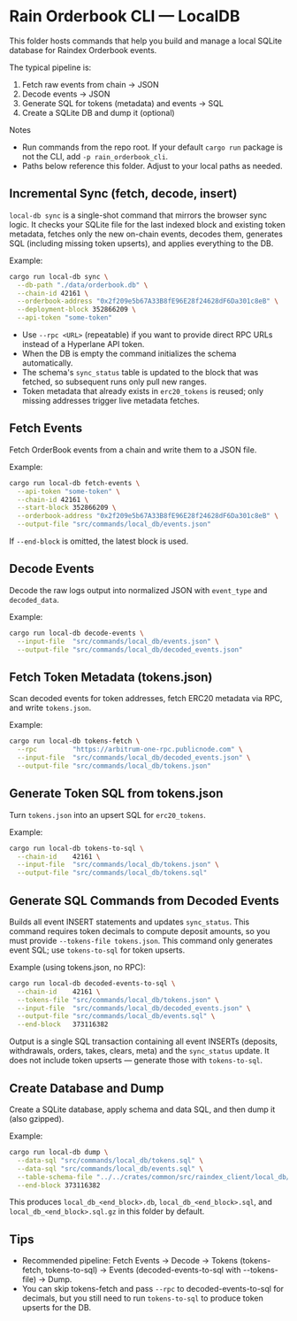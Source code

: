 # Rain Orderbook CLI — LocalDB

This folder hosts commands that help you build and manage a local SQLite database for Raindex Orderbook events.

The typical pipeline is:

1) Fetch raw events from chain → JSON
2) Decode events → JSON
3) Generate SQL for tokens (metadata) and events → SQL
4) Create a SQLite DB and dump it (optional)

Notes
- Run commands from the repo root. If your default `cargo run` package is not the CLI, add `-p rain_orderbook_cli`.
- Paths below reference this folder. Adjust to your local paths as needed.

## Incremental Sync (fetch, decode, insert)

`local-db sync` is a single-shot command that mirrors the browser sync logic. It checks your SQLite file for the last indexed block and existing token metadata, fetches only the new on-chain events, decodes them, generates SQL (including missing token upserts), and applies everything to the DB.

Example:

```bash
cargo run local-db sync \
  --db-path "./data/orderbook.db" \
  --chain-id 42161 \
  --orderbook-address "0x2f209e5b67A33B8fE96E28f24628dF6Da301c8eB" \
  --deployment-block 352866209 \
  --api-token "some-token"
```

- Use `--rpc <URL>` (repeatable) if you want to provide direct RPC URLs instead of a Hyperlane API token.
- When the DB is empty the command initializes the schema automatically.
- The schema's `sync_status` table is updated to the block that was fetched, so subsequent runs only pull new ranges.
- Token metadata that already exists in `erc20_tokens` is reused; only missing addresses trigger live metadata fetches.

## Fetch Events

Fetch OrderBook events from a chain and write them to a JSON file.

Example:

```bash
cargo run local-db fetch-events \
  --api-token "some-token" \
  --chain-id 42161 \
  --start-block 352866209 \
  --orderbook-address "0x2f209e5b67A33B8fE96E28f24628dF6Da301c8eB" \
  --output-file "src/commands/local_db/events.json"
```

If `--end-block` is omitted, the latest block is used.

## Decode Events

Decode the raw logs output into normalized JSON with `event_type` and `decoded_data`.

Example:

```bash
cargo run local-db decode-events \
  --input-file  "src/commands/local_db/events.json" \
  --output-file "src/commands/local_db/decoded_events.json"
```

## Fetch Token Metadata (tokens.json)

Scan decoded events for token addresses, fetch ERC20 metadata via RPC, and write `tokens.json`.

Example:

```bash
cargo run local-db tokens-fetch \
  --rpc         "https://arbitrum-one-rpc.publicnode.com" \
  --input-file  "src/commands/local_db/decoded_events.json" \
  --output-file "src/commands/local_db/tokens.json"
```

## Generate Token SQL from tokens.json

Turn `tokens.json` into an upsert SQL for `erc20_tokens`.

Example:

```bash
cargo run local-db tokens-to-sql \
  --chain-id    42161 \
  --input-file  "src/commands/local_db/tokens.json" \
  --output-file "src/commands/local_db/tokens.sql"
```

## Generate SQL Commands from Decoded Events

Builds all event INSERT statements and updates `sync_status`. This command requires token decimals to compute deposit amounts, so you must provide `--tokens-file tokens.json`. This command only generates event SQL; use `tokens-to-sql` for token upserts.

Example (using tokens.json, no RPC):

```bash
cargo run local-db decoded-events-to-sql \
  --chain-id    42161 \
  --tokens-file "src/commands/local_db/tokens.json" \
  --input-file  "src/commands/local_db/decoded_events.json" \
  --output-file "src/commands/local_db/events.sql" \
  --end-block   373116382
```


Output is a single SQL transaction containing all event INSERTs (deposits, withdrawals, orders, takes, clears, meta) and the `sync_status` update. It does not include token upserts — generate those with `tokens-to-sql`.

## Create Database and Dump

Create a SQLite database, apply schema and data SQL, and then dump it (also gzipped).

Example:

```bash
cargo run local-db dump \
  --data-sql "src/commands/local_db/tokens.sql" \
  --data-sql "src/commands/local_db/events.sql" \
  --table-schema-file "../../crates/common/src/raindex_client/local_db/query/create_tables/query.sql" \
  --end-block 373116382
```

This produces `local_db_<end_block>.db`, `local_db_<end_block>.sql`, and `local_db_<end_block>.sql.gz` in this folder by default.

## Tips
- Recommended pipeline: Fetch Events → Decode → Tokens (tokens-fetch, tokens-to-sql) → Events (decoded-events-to-sql with --tokens-file) → Dump.
- You can skip tokens-fetch and pass `--rpc` to decoded-events-to-sql for decimals, but you still need to run `tokens-to-sql` to produce token upserts for the DB.
